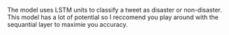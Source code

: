The model uses LSTM units to classify a tweet as disaster or non-disaster. This model has a lot of potential so I reccomend you play around with the sequantial layer to maximie you accuracy. 
